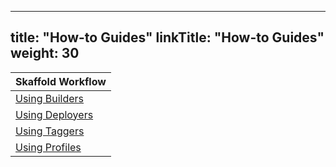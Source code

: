 
---
title: "How-to Guides"
linkTitle: "How-to Guides"
weight: 30
---

| Skaffold Workflow   |
|----------|
| [Using Builders](/docs/how-tos/builders) |
| [Using Deployers](/docs/how-tos/deployers) |
| [Using Taggers](/docs/how-tos/taggers) |
| [Using Profiles](/docs/how-tos/profiles) |
